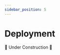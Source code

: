 ```yaml
---
sidebar_position: 5
---
```


# Deployment

🚧 Under Construction 🚧

<!-- If you would like to deploy the landing page to production, you can run the following command.

```
npm run build
``` -->
